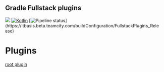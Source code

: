 Gradle Fullstack plugins
------------------------

![](https://img.shields.io/badge/JVM-14+-green.svg)
[![Kotlin](https://img.shields.io/badge/kotlin-1.4.10-blue.svg?logo=kotlin)](http://kotlinlang.org)
[![Pipeline status](https://itbasis.beta.teamcity.com/app/rest/builds/buildType(id:FullstackPlugins_Release)/statusIcon)](https://itbasis.beta.teamcity.com/buildConfiguration/FullstackPlugins_Release)

# Plugins

[root plugin](./root-module-plugin)
